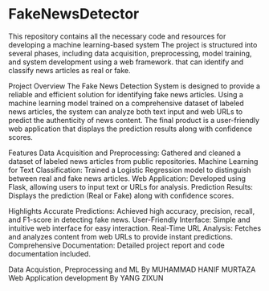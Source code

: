 # FakeNewsDetector
This repository contains all the necessary code and resources for developing a machine learning-based system The project is structured into several phases, including data acquisition, preprocessing, model training, and system development using a web framework. that can identify and classify news articles as real or fake. 

Project Overview
The Fake News Detection System is designed to provide a reliable and efficient solution for identifying fake news articles. Using a machine learning model trained on a comprehensive dataset of labeled news articles, the system can analyze both text input and web URLs to predict the authenticity of news content. The final product is a user-friendly web application that displays the prediction results along with confidence scores.

Features
Data Acquisition and Preprocessing: Gathered and cleaned a dataset of labeled news articles from public repositories.
Machine Learning for Text Classification: Trained a Logistic Regression model to distinguish between real and fake news articles.
Web Application: Developed using Flask, allowing users to input text or URLs for analysis.
Prediction Results: Displays the prediction (Real or Fake) along with confidence scores.

Highlights
Accurate Predictions: Achieved high accuracy, precision, recall, and F1-score in detecting fake news.
User-Friendly Interface: Simple and intuitive web interface for easy interaction.
Real-Time URL Analysis: Fetches and analyzes content from web URLs to provide instant predictions.
Comprehensive Documentation: Detailed project report and code documentation included.

Data Acquistion, Preprocessing and ML By MUHAMMAD HANIF MURTAZA
Web Application development By YANG ZIXUN
